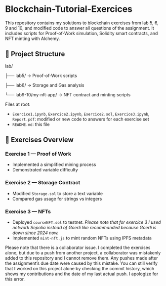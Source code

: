 # Blockchain-Tutorial-Exercices

This repository contains my solutions to blockchain exercises from lab 5, 6, 9 and 10, and modified code to answer all questions of the assignment.
It includes scripts for Proof-of-Work simulation, Solidity smart contracts, and NFT minting with Alchemy.

## 📁 Project Structure
lab/

 ├── lab5/               → Proof-of-Work scripts

 ├── lab6/               → Storage and Gas analysis

 └── lab9-10/my-nft-app/ → NFT contract and minting scripts

Files at root:
- `Exercice1.ipynb`, `Exercice2.ipynb`, `Exercice2.sol`, `Exercice3.ipynb`, `Report.pdf`: modified or new code to answers for each exercise set
- `README.md`: this file


## 🧠 Exercises Overview

### Exercise 1 — Proof of Work
- Implemented a simplified mining process
- Demonstrated variable difficulty

### Exercise 2 — Storage Contract
- Modified `Storage.sol` to store a text variable
- Compared gas usage for strings vs integers

### Exercise 3 — NFTs
- Deployed `courseNFT.sol` to testnet. *Please note that for exercice 3 I used network Sepolia instead of Goerli like recommanded because Goerli is down since 2024 now.*
- Implemented `mint-nft.js` to mint random NFTs using IPFS metadata

Please note that there is a collaborator issue. I completed the exercises alone, but due to a push from another project, a collaborator was mistakenly added to this repository and I cannot remove them. Any pushes made after the assignment’s due date were caused by this mistake. You can still verify that I worked on this project alone by checking the commit history, which shows my contributions and the date of my last actual push. I apologize for this error.
